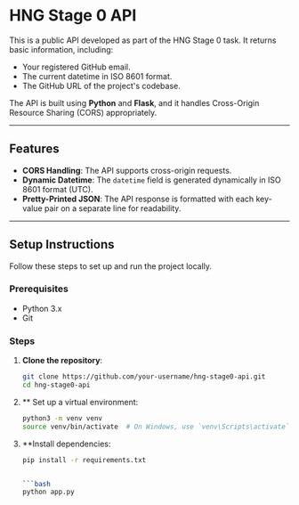 # HNG Stage 0 API

This is a public API developed as part of the HNG Stage 0 task. It returns basic information, including:
- Your registered GitHub email.
- The current datetime in ISO 8601 format.
- The GitHub URL of the project's codebase.

The API is built using **Python** and **Flask**, and it handles Cross-Origin Resource Sharing (CORS) appropriately.

---

## Features
- **CORS Handling**: The API supports cross-origin requests.
- **Dynamic Datetime**: The `datetime` field is generated dynamically in ISO 8601 format (UTC).
- **Pretty-Printed JSON**: The API response is formatted with each key-value pair on a separate line for readability.

---

## Setup Instructions

Follow these steps to set up and run the project locally.

### Prerequisites
- Python 3.x
- Git

### Steps
1. **Clone the repository**:
   ```bash
   git clone https://github.com/your-username/hng-stage0-api.git
   cd hng-stage0-api

2. ** Set up a virtual environment:
    ```bash
    python3 -m venv venv
    source venv/bin/activate  # On Windows, use `venv\Scripts\activate`

3. **Install dependencies:

    ```bash
    pip install -r requirements.txt


    ```bash
    python app.py